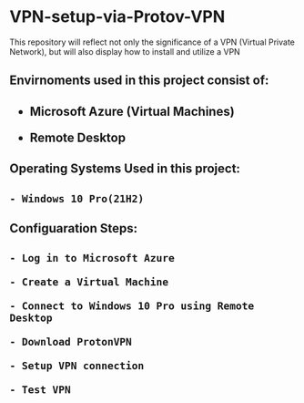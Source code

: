 # VPN-setup-via-Protov-VPN
This repository will reflect not only the significance of a VPN (Virtual Private Network), but will also display how to install and utilize a VPN


<h2> Envirnoments used in this project consist of: <h2>

- Microsoft Azure (Virtual Machines)

- Remote Desktop
  
  
<h2> Operating Systems Used in this project: <h2>
    
    - Windows 10 Pro(21H2)

  
<h2> Configuaration Steps: <h2>
    
    - Log in to Microsoft Azure
    
    - Create a Virtual Machine 
    
    - Connect to Windows 10 Pro using Remote Desktop
    
    - Download ProtonVPN
    
    - Setup VPN connection
    
    - Test VPN
